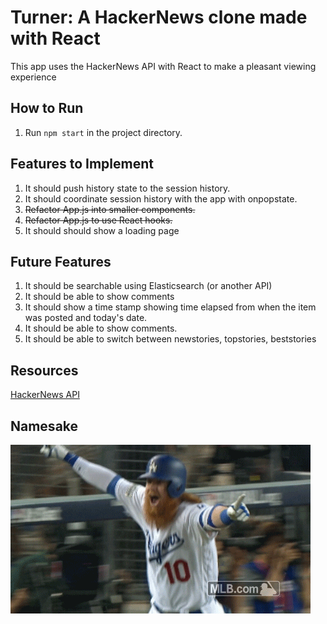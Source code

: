 # Turner: A HackerNews clone made with React
This app uses the HackerNews API with React to make a pleasant viewing experience

## How to Run
1. Run `npm start` in the project directory.

## Features to Implement
1. It should push history state to the session history.
2. It should coordinate session history with the app with onpopstate.
3. ~~Refactor App.js into smaller components.~~
4. ~~Refactor App.js to use React hooks.~~
5. It should should show a loading page

## Future Features
1. It should be searchable using Elasticsearch (or another API)
2. It should be able to show comments
3. It should show a time stamp showing time elapsed from when the item was posted and today's date.
4. It should be able to show comments.
5. It should be able to switch between newstories, topstories, beststories
## Resources
[HackerNews API](https://github.com/HackerNews/API)
## Namesake
![](turner.gif)
